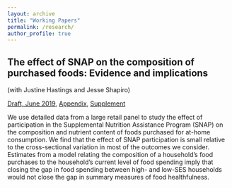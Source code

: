 ```yaml
---
layout: archive
title: "Working Papers"
permalink: /research/
author_profile: true
---
```


## The effect of SNAP on the composition of purchased foods: Evidence and implications

(with Justine Hastings and Jesse Shapiro)

[Draft, June 2019](../files/paper1.pdf), [Appendix](../files/paper1.pdf), [Supplement](../files/paper1.pdf)

We use detailed data from a large retail panel to study the effect of participation in the Supplemental Nutrition Assistance Program (SNAP) on the composition and nutrient content of foods purchased for at-home consumption. We find that the effect of SNAP participation is small relative to the cross-sectional variation in most of the outcomes we consider. Estimates from a model relating the composition of a household’s food purchases to the household’s current level of food spending imply that closing the gap in food spending between high- and low-SES households would not close the gap in summary measures of food healthfulness.
